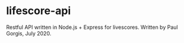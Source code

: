 # lifescore-api

Restful API written in Node.js + Express for livescores. Written by Paul Gorgis, July 2020.
